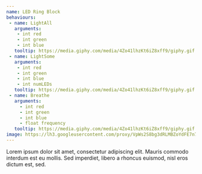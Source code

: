 ```yaml
---
name: LED Ring Block
behaviours:
 - name: LightAll
   arguments:
    - int red
    - int green
    - int blue
   tooltip: https://media.giphy.com/media/4Zo41lhzKt6iZ8xff9/giphy.gif
 - name: LightSome
   arguments:
    - int red
    - int green
    - int blue
    - int numLEDs
   tooltip: https://media.giphy.com/media/4Zo41lhzKt6iZ8xff9/giphy.gif
 - name: Breathe
   arguments:
     - int red
     - int green
     - int blue
     - float frequency
   tooltip: https://media.giphy.com/media/4Zo41lhzKt6iZ8xff9/giphy.gif
image: https://lh3.googleusercontent.com/proxy/VpWs2S8bg3dRLMBZoYdFE7n7yKION9sHFP-jxz_dFz70oI09znSdESxKUNRmvreHCJiV-2Nv_yFhXkzFGqf-Rd_yRqzRNp3oH4s4JEBL5MkJ9YDGtj_rmwmk
---
```

Lorem ipsum dolor sit amet, consectetur adipiscing elit. Mauris commodo interdum est eu mollis. Sed imperdiet, libero a rhoncus euismod, nisl eros dictum est, sed.
